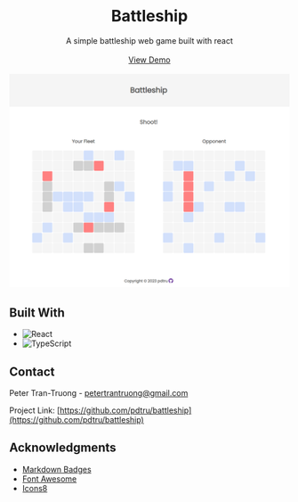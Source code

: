 <br>
<div align="center">
  <h1 align="center">Battleship</h1>

  <p align="center">
    A simple battleship web game built with react
    <br>
    <br>
    <a href="https://pdtru.github.io/battleship/">View Demo</a>
    <br>
    <br>
    <img src="/assets/battleship.png">
  </p>
</div>

## Built With

- ![React](https://img.shields.io/badge/react-%2320232a.svg?style=for-the-badge&logo=react&logoColor=%2361DAFB)
- ![TypeScript](https://img.shields.io/badge/-typescript-%23007ACC.svg?style=for-the-badge&logo=typescript&logoColor=white)

## Contact

Peter Tran-Truong - petertrantruong@gmail.com

Project Link: [https://github.com/pdtru/battleship](https://github.com/pdtru/battleship)

## Acknowledgments

- [Markdown Badges](https://ileriayo.github.io/markdown-badges/#usage)
- [Font Awesome](https://fontawesome.com/)
- [Icons8](https://icons8.com/)
